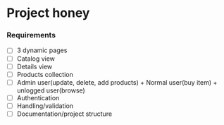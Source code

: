 # Project honey

### Requirements

- [ ] 3 dynamic pages
- [ ] Catalog view
- [ ] Details view
- [ ] Products collection
- [ ] Admin user(update, delete, add products) + Normal user(buy item) + unlogged user(browse)
- [ ] Authentication
- [ ] Handling/validation 
- [ ] Documentation/project structure
